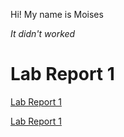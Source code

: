 Hi! My name is Moises
 
 *It didn't worked*

# Lab Report 1

[Lab Report 1](lab-report-1-week-2.html)

[Lab Report 1](https://<your-username>.github.io/<your-lab-reports-repo>/lab-report-1-week-2.html)



